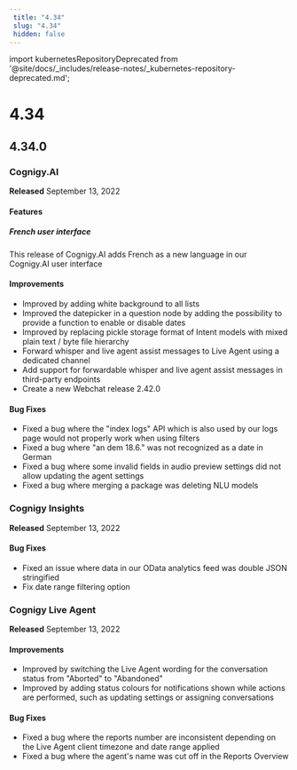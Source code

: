 ```yaml
---
 title: "4.34" 
 slug: "4.34" 
 hidden: false 
---
```


import kubernetesRepositoryDeprecated from '@site/docs/_includes/release-notes/_kubernetes-repository-deprecated.md';


# 4.34

<kubernetesRepositoryDeprecated />

## 4.34.0

### Cognigy.AI

**Released** September 13, 2022

#### Features

##### French user interface

This release of Cognigy.AI adds French as a new language in our Cognigy.AI user interface

#### Improvements

- Improved by adding white background to all lists
- Improved the datepicker in a question node by adding the possibility to provide a function to enable or disable dates
- Improved by replacing pickle storage format of Intent models with mixed plain text / byte file hierarchy
- Forward whisper and live agent assist messages to Live Agent using a dedicated channel
- Add support for forwardable whisper and live agent assist messages in third-party endpoints
- Create a new Webchat release 2.42.0

#### Bug Fixes

- Fixed a bug where the "index logs" API which is also used by our logs page would not properly work when using filters
- Fixed a bug where "an dem 18.6." was not recognized as a date in German
- Fixed a bug where some invalid fields in audio preview settings did not allow updating the agent settings
- Fixed a bug where merging a package was deleting NLU models

### Cognigy Insights

**Released** September 13, 2022

#### Bug Fixes

- Fixed an issue where data in our OData analytics feed was double JSON stringified
- Fix date range filtering option

### Cognigy Live Agent

**Released** September 13, 2022

#### Improvements

- Improved by switching the Live Agent wording for the conversation status from "Aborted" to "Abandoned"
- Improved by adding status colours for notifications shown while actions are performed, such as updating settings or assigning conversations

#### Bug Fixes

- Fixed a bug where the reports number are inconsistent depending on the Live Agent client timezone and date range applied
- Fixed a bug where the agent's name was cut off in the Reports Overview
